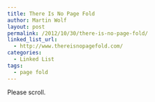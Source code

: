 ```yaml
---
title: There Is No Page Fold
author: Martin Wolf
layout: post
permalink: /2012/10/30/there-is-no-page-fold/
linked_list_url:
  - http://www.thereisnopagefold.com/
categories:
  - Linked List
tags:
  - page fold
---
```

Please scroll.